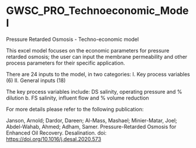 # GWSC_PRO_Technoeconomic_Model
Pressure Retarded Osmosis - Techno-economic model

This excel model focuses on the economic parameters for pressure retarded osmosis; the user can input the membrane permeability and other process parameters for their specific application.

There are 24 inputs to the model, in two categories: I. Key process variables (6) II. General inputs (18)

The key process variables include: DS salinity, operating pressure and % dilution b. FS salinity, influent flow and % volume reduction

For more details please refer to the following publication:

Janson, Arnold; Dardor, Dareen; Al-Mass, Mashael; Minier-Matar, Joel; Abdel-Wahab, Ahmed; Adham, Samer. Pressure-Retarded Osmosis for Enhanced Oil Recovery. Desalination. doi: https://doi.org/10.1016/j.desal.2020.573
